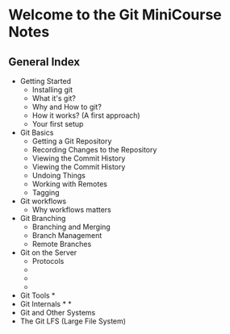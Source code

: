 # **Welcome to the Git MiniCourse Notes**
## General Index
- Getting Started
    * Installing git
    * What it's git?
    * Why and How to git?
    * How it works? (A first approach)
    * Your first setup
- Git Basics 
    * Getting a Git Repository
    * Recording Changes to the Repository
    * Viewing the Commit History
    * Viewing the Commit History
    * Undoing Things
    * Working with Remotes
    * Tagging
- Git workflows
    * Why workflows matters
- Git Branching 
    * Branching and Merging
    * Branch Management
    * Remote Branches
- Git on the Server
    * Protocols
    * 
    *
    *
- Git Tools
    *
- Git Internals
    *
    *
- Git and Other Systems
- The Git LFS (Large File System)
